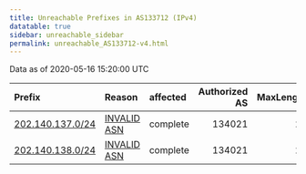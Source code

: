 ```yaml
---
title: Unreachable Prefixes in AS133712 (IPv4)
datatable: true
sidebar: unreachable_sidebar
permalink: unreachable_AS133712-v4.html
---
```


Data as of 2020-05-16 15:20:00 UTC


<div class="datatable-begin"></div>

| Prefix                                                     | Reason                                                                                                   | affected   |   Authorized AS |   MaxLength | Anchor                                       |   unreachable /24s |
|:-----------------------------------------------------------|:---------------------------------------------------------------------------------------------------------|:-----------|----------------:|------------:|:---------------------------------------------|-------------------:|
| [202.140.137.0/24](https://stat.ripe.net/202.140.137.0/24) | [INVALID ASN](https://rpki-validator.ripe.net/announcement-preview?asn=AS133712&prefix=202.140.137.0/24) | complete   |          134021 |          22 | [APNIC](unreachable_APNIC_RPKI_Root-v4.html) |                  1 |
| [202.140.138.0/24](https://stat.ripe.net/202.140.138.0/24) | [INVALID ASN](https://rpki-validator.ripe.net/announcement-preview?asn=AS133712&prefix=202.140.138.0/24) | complete   |          134021 |          22 | [APNIC](unreachable_APNIC_RPKI_Root-v4.html) |                  1 |

<div class="datatable-end"></div>